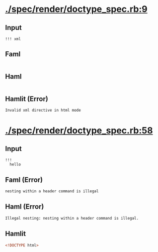 # [./spec/render/doctype_spec.rb:9](../../../spec/render/doctype_spec.rb#L9)
## Input
```haml
!!! xml
```

## Faml
```html


```

## Haml
```html

```

## Hamlit (Error)
```html
Invalid xml directive in html mode
```

# [./spec/render/doctype_spec.rb:58](../../../spec/render/doctype_spec.rb#L58)
## Input
```haml
!!!
  hello

```

## Faml (Error)
```html
nesting within a header command is illegal
```

## Haml (Error)
```html
Illegal nesting: nesting within a header command is illegal.
```

## Hamlit
```html
<!DOCTYPE html>

```

